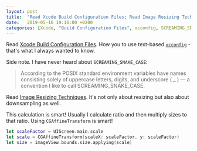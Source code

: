 ```yaml
---
layout: post
title:  "Read Xcode Build Configuration Files; Read Image Resizing Techniques"
date:   2019-05-16 19:16:00 +0200
categories: [Xcode, "Build Configuration Files", xcconfig, SCREAMING_SNAKE_CASE, CGAffineTransform]
---
```

Read [Xcode Build Configuration Files](https://nshipster.com/xcconfig/). How you to use text-based [`xcconfig`](https://help.apple.com/xcode/mac/8.3/#/dev745c5c974) - that's what I always wanted to know.

Side note. I have never heard about `SCREAMING_SNAKE_CASE`:

> According to the POSIX standard environment variables have names consisting solely of uppercase letters, digits, and underscore ( _ ) — a convention I like to call SCREAMING_SNAKE_CASE.

Read [Image Resizing Techniques](https://nshipster.com/image-resizing/). It's not only about resizing but also about downsampling as well.

This calculation is smart! Usually I calculate ratio and then multiply sizes to that ratio. Using `CGAffineTransform` is smart!

```swift
let scaleFactor = UIScreen.main.scale
let scale = CGAffineTransform(scaleX: scaleFactor, y: scaleFactor)
let size = imageView.bounds.size.applying(scale)
